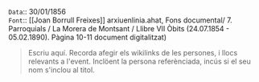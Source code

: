 `Data`:: 30/01/1856  
`Font`:: [[Joan Borrull Freixes]] arxiuenlinia.ahat, Fons documental/ 7. Parroquials / La Morera de Montsant / Llibre VII Òbits (24.07.1854 - 05.02.1890). Pàgina 10-11 document digitalitzat)

  
> Escriu aquí. Recorda afegir els wikilinks de les persones, i llocs relevants a l'event. Inclöent la persona referènciada, incús si el seu nom s'inclou al titol.
